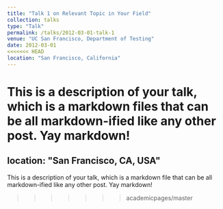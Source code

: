```yaml
---
title: "Talk 1 on Relevant Topic in Your Field"
collection: talks
type: "Talk"
permalink: /talks/2012-03-01-talk-1
venue: "UC San Francisco, Department of Testing"
date: 2012-03-01
<<<<<<< HEAD
location: "San Francisco, California"
---
```


This is a description of your talk, which is a markdown files that can be all markdown-ified like any other post. Yay markdown!
=======
location: "San Francisco, CA, USA"
---

This is a description of your talk, which is a markdown file that can be all markdown-ified like any other post. Yay markdown!
>>>>>>> academicpages/master

